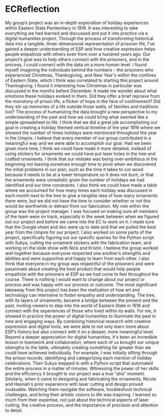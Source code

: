 # ECReflection

My group’s project was an in-depth exploration of holiday experiences within Eastern State Penitentiary in 1916. It was interesting to take everything we had learned and discussed and put it into practice via a digital humanities project. Through the process of transforming historical data into a tangible, three-dimensional representation of prisoner life, I've gained a deeper understanding of ESP and how creative expression helps people empathize with others even from over a hundred years ago. 
Our project’s goal was to help others connect with the prisoners, and in the process, I could connect with the data on a more human level. I found myself imagining the individuals behind the numbers – the prisoners who experienced Christmas, Thanksgiving, and New Year's within the confines of Eastern State, which I think was correlated to starting this project around Thanksgiving. I found it interesting how Christmas in particular was discussed in the months before December. It made me wonder about what emotions these holidays evoked in them. Did they offer a brief reprieve from the monotony of prison life, a flicker of hope in the face of confinement?  Did they stir up memories of a life outside those walls, of families and traditions lost? The process of humanizing the data brought a new perspective to my understanding of the past and how we could bring what seemed like a simple spreadsheet to life. I think that we did a great job accomplishing our goal in creating a holiday themed vertical timeline of the year 1916 where we showed the number of times holidays were mentioned throughout the year in the Umpire. I believe that every member of our group contributed in a meaningful way and we were able to accomplish our goal. Had we been given more time, I think we could have made it more detailed, instead of using stickers for ornaments we could have put laser holes in the tree and crafted ornaments. I think that our mistake was being over-ambitious in the beginning not leaving ourselves enough time to pivot when we discovered the initial problems in our plan, such as the time it takes to cut wood because it needs to be at a lower temperature so it does not burn, or that the ornaments were unrealistic given the number of holidays we had identified and our time constraints. I also think we could have made a table where we accounted for how many times each holiday was discussed in each month next to the tree to give a tangible idea of how many ornaments there were, but we did not have the time to consider whether or not this would be worthwhile or detract from our fabrication. 
My role within the group was the project manager. I was focused on making sure all members of the team were on track, especially in the week between when we figured out our project and before we came into the EC to work on it. I made sure that the Google sheet and doc were up to date and that we pulled the best year from the Umpire for our project. I also worked on some parts of the project, specifically figuring out our specific queries for the Python script with Sukya, cutting the ornament stickers with the fabrication team, and working on the slide show with Nick and Kristin. I believe the group worked well together because everyone respected one another’s strengths and abilities and were supportive and happy to learn from each other. I also think that everyone in my group was respectful of the prisoners and were passionate about creating the best product that would help people empathize with the prisoners at ESP as we had come to feel throughout the course. There is nothing I would want to change about our project or process and was happy with our process or outcome. 
The most significant takeaway from this project has been the realization of how art and technology can intertwine to foster empathy and understanding.  The tree, with its layers of ornaments, became a bridge between the present and the past, inviting viewers to step into the world of Eastern State in 1916 and connect with the experiences of those who lived within its walls. For me, it showed in practice the power of digital humanities to illuminate the past in new and engaging ways.  By combining historical research with creative expression and digital tools, we were able to not only learn more about ESP’s history but also connect with it on a deeper, more meaningful level.
Beyond a deeper appreciation for digital humanities, it's been an incredible lesson in teamwork and collaboration, where each of us brought our unique strengths to the table, ultimately creating something far greater than we could have achieved individually. For example, I was initially sifting through the prison records, identifying and categorizing each mention of holiday celebrations.  Then Sukya stepped in with a Python script that automated the entire process in a matter of minutes.  Witnessing the power of her skills and the efficiency it brought to our project was a true "aha" moment. Similarly, when it came to designing and fabricating the ornaments, Nicole and Hannah's prior experience with laser cutting and design proved invaluable.  Watching them navigate the software, troubleshoot technical challenges, and bring their artistic visions to life was inspiring.  I learned so much from their expertise, not just about the technical aspects of laser cutting, the creative process, and the importance of precision and attention to detail.
